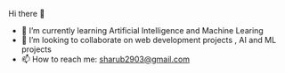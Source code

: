  Hi there 👋
- 🌱 I’m currently learning Artificial Intelligence and Machine Learing 
- 👯 I’m looking to collaborate on web development projects , AI and ML projects
- 📫 How to reach me: sharub2903@gmail.com
